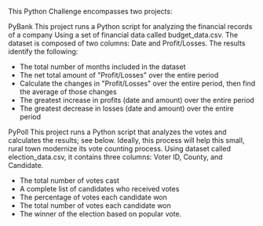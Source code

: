 This Python Challenge encompasses two projects:

PyBank
This project runs a Python script for analyzing the financial records of a company Using a set of financial data called budget_data.csv. The dataset is composed of two columns: Date and Profit/Losses. The results identify the following:
  - The total number of months included in the dataset
  - The net total amount of "Profit/Losses" over the entire period
  - Calculate the changes in "Profit/Losses" over the entire period, then find the average of those changes
  - The greatest increase in profits (date and amount) over the entire period
  - The greatest decrease in losses (date and amount) over the entire period

PyPoll
This project runs a Python script that analyzes the votes and calculates the results; see below. Ideally, this process will help this small, rural town modernize its vote counting process. Using dataset called election_data.csv, it contains three columns: Voter ID, County, and Candidate. 
  - The total number of votes cast
  - A complete list of candidates who received votes
  - The percentage of votes each candidate won
  - The total number of votes each candidate won
  - The winner of the election based on popular vote.







